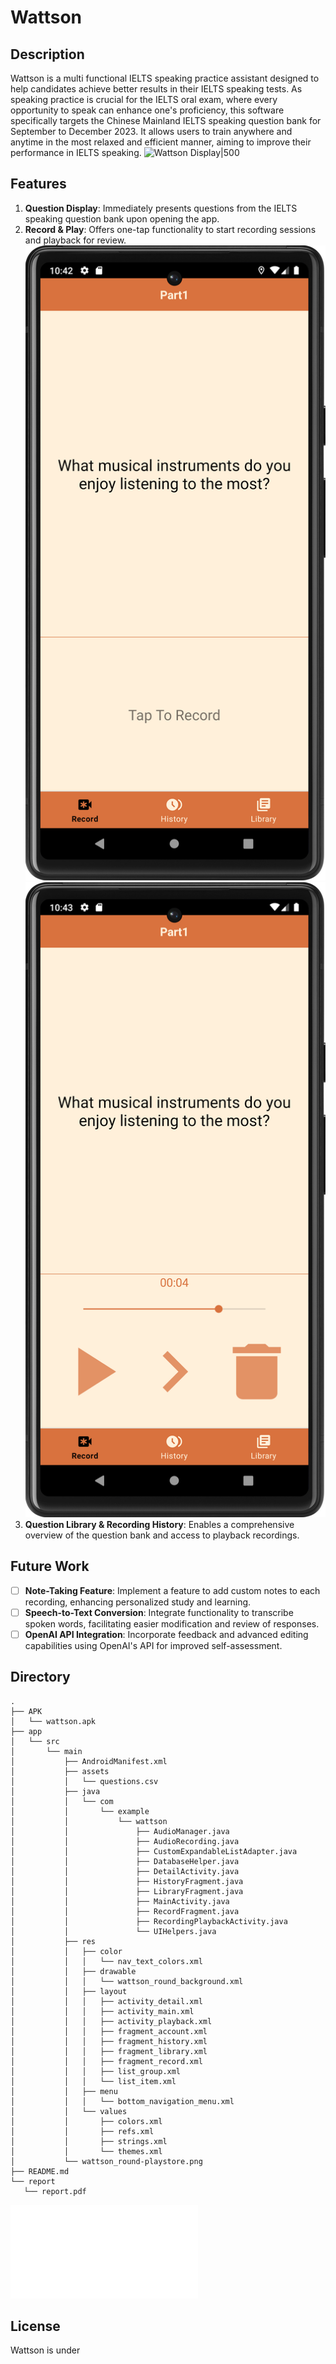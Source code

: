# Wattson

## Description
Wattson is a multi functional IELTS speaking practice assistant designed to help candidates achieve better results in their IELTS speaking tests. As speaking practice is crucial for the IELTS oral exam, where every opportunity to speak can enhance one's proficiency, this software specifically targets the Chinese Mainland IELTS speaking question bank for September to December 2023. It allows users to train anywhere and anytime in the most relaxed and efficient manner, aiming to improve their performance in IELTS speaking.
![Wattson Display|500](src/demo.gif)

## Features
1. **Question Display**: Immediately presents questions from the IELTS speaking question bank upon opening the app.
3. **Record & Play**: Offers one-tap functionality to start recording sessions and playback for review.
![Record|200](src/record.png) ![Control|200](src/control.png)
5. **Question Library & Recording History**: Enables a comprehensive overview of the question bank and access to playback recordings.

## Future Work
- [ ] **Note-Taking Feature**: Implement a feature to add custom notes to each recording, enhancing personalized study and learning.
- [ ] **Speech-to-Text Conversion**: Integrate functionality to transcribe spoken words, facilitating easier modification and review of responses.
- [ ] **OpenAI API Integration**: Incorporate feedback and advanced editing capabilities using OpenAI's API for improved self-assessment.

## Directory
```
.
├── APK
│   └── wattson.apk
├── app
│   └── src
│       └── main
│           ├── AndroidManifest.xml
│           ├── assets
│           │   └── questions.csv
│           ├── java
│           │   └── com
│           │       └── example
│           │           └── wattson
│           │               ├── AudioManager.java
│           │               ├── AudioRecording.java
│           │               ├── CustomExpandableListAdapter.java
│           │               ├── DatabaseHelper.java
│           │               ├── DetailActivity.java
│           │               ├── HistoryFragment.java
│           │               ├── LibraryFragment.java
│           │               ├── MainActivity.java
│           │               ├── RecordFragment.java
│           │               ├── RecordingPlaybackActivity.java
│           │               └── UIHelpers.java
│           ├── res
│           │   ├── color
│           │   │   └── nav_text_colors.xml
│           │   ├── drawable
│           │   │   └── wattson_round_background.xml
│           │   ├── layout
│           │   │   ├── activity_detail.xml
│           │   │   ├── activity_main.xml
│           │   │   ├── activity_playback.xml
│           │   │   ├── fragment_account.xml
│           │   │   ├── fragment_history.xml
│           │   │   ├── fragment_library.xml
│           │   │   ├── fragment_record.xml
│           │   │   ├── list_group.xml
│           │   │   └── list_item.xml
│           │   ├── menu
│           │   │   └── bottom_navigation_menu.xml
│           │   └── values
│           │       ├── colors.xml
│           │       ├── refs.xml
│           │       ├── strings.xml
│           │       └── themes.xml
│           └── wattson_round-playstore.png
├── README.md
└── report
   └── report.pdf
```
![classes|250](src/classes.pdf)

## License
Wattson is under 
